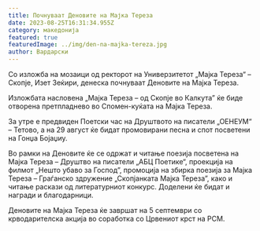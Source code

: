 ```yaml
---
title: Почнуваат Деновите на Мајка Тереза
date: 2023-08-25T16:31:34.955Z
category: македонија
featured: true
featuredImage: ../img/den-na-majka-tereza.jpg
author: Вардарски
---
```

<!--StartFragment-->

Со изложба на мозаици од ректорот на Универзитетот „Мајка Тереза“ – Скопје, Изет Зеќири, денеска почнуваат Деновите на Мајка Тереза.

Изложбата насловена „Мајка Тереза – од Скопје во Калкута” ќе биде отворена претпладнево во Спомен-куќата на Мајка Тереза.

За утре е предвиден Поетски час на Друштвото на писатели „ОЕНЕУМ“ – Тетово, а на 29 август ќе бидат промовирани песна и спот посветени на Гонџа Бојаџиу.

Во рамки на Деновите ќе се одржат и читање поезија посветена на Мајка Тереза – Друштво на писатели „АБЦ Поетике“, проекција на филмот „Нешто убаво за Господ”, промоција на збирка поезија за Мајка Тереза – Граѓанско здружение „Скопјанката Мајка Тереза”, како и читање раскази од литературниот конкурс. Доделени ќе бидат и награди и благодарници.

Деновите на Мајка Тереза ќе завршат на 5 септември со крводарителска акција во соработка со Црвениот крст на РСМ. 

<!--EndFragment-->